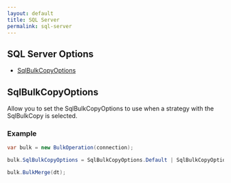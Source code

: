 ```yaml
---
layout: default
title: SQL Server
permalink: sql-server
---
```



## SQL Server Options
- [SqlBulkCopyOptions](#sqlbulkcopyoptions)

## SqlBulkCopyOptions
Allow you to set the SqlBulkCopyOptions to use when a strategy with the SqlBulkCopy is selected.

### Example
```csharp
var bulk = new BulkOperation(connection);

bulk.SqlBulkCopyOptions = SqlBulkCopyOptions.Default | SqlBulkCopyOptions.TableLock;

bulk.BulkMerge(dt);
```
